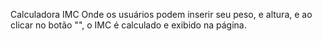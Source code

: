 Calculadora IMC 
Onde os usuários podem inserir seu peso, e altura, e ao clicar no botão "", o IMC é calculado e exibido na página.
